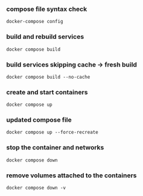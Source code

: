 ### compose file syntax check
```
docker-compose config 
```

### build  and rebuild services
```
docker compose build
```
###  build services skipping cache -> fresh build
```
docker compose build --no-cache
```
### create and start containers
```
docker compose up
```
###  updated  compose file
```
docker compose up --force-recreate
```
### stop the container and networks
```
docker compose down
```
### remove volumes attached to the containers
```
docker compose down -v
```
